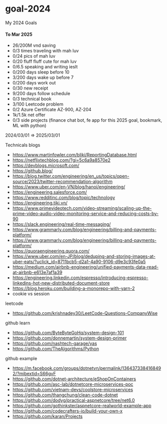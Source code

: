# goal-2024
My 2024 Goals
#### To Mar 2025

- 26/200M vnd saving 
- 0/3 times traveling with mah luv
- 0/24 pics of mah luv
- 0/20 fluff fluff cute for mah luv
- 0/6.5 speaking and writing ieslt
- 0/200 days sleep before 10
- 3/200 days wake up before 7
- 0/200 days work out
- 0/30 new receipt
- 9/200 days follow schedule
- 0/3 technical book
- 3/100 Leetcode problem
- 0/2 Azure Certificate AZ-900, AZ-204
- 1k/1.5k net offer
- 0/3 side projects (finance chat bot, fe app for this 2025 goal, bookmark, ML with python)

2024/03/01 => 2025/03/01

Technicals blogs
- https://www.martinfowler.com/bliki/ReportingDatabase.html
- https://netflixtechblog.com/?gi=5c6a9a8570e2
- https://devblogs.microsoft.com/
- https://github.blog/
- https://blog.twitter.com/engineering/en_us/topics/open-source/2023/twitter-recommendation-algorithm
- https://www.uber.com/en-VN/blog/hanoi/engineering/
- https://engineering.salesforce.com/
- https://www.redditinc.com/blog/topic/technology
- https://engineering.tiki.vn/
- https://www.primevideotech.com/video-streaming/scaling-up-the-prime-video-audio-video-monitoring-service-and-reducing-costs-by-90
- https://slack.engineering/real-time-messaging/
- https://www.grammarly.com/blog/engineering/billing-and-payments-platform/
- https://www.grammarly.com/blog/engineering/billing-and-payments-platform/
- https://quoraengineering.quora.com/
- https://www.uber.com/en-JP/blog/deduping-and-storing-images-at-uber-eats/?uclick_id=8711bcb5-d2a1-4a90-9106-d9e3c93fe0a5
- https://medium.com/airbnb-engineering/unified-payments-data-read-at-airbnb-e613e7af1a39
- https://engineering.linkedin.com/espresso/introducing-espresso-linkedins-hot-new-distributed-document-store
- https://blog.heroku.com/building-a-monorepo-with-yarn-2
- cookie vs session

leetcode
- https://github.com/krishnadey30/LeetCode-Questions-CompanyWise

github learn
- https://github.com/ByteByteGoHq/system-design-101
- https://github.com/donnemartin/system-design-primer
- https://github.com/nashtech-garage/yas
- https://github.com/TheAlgorithms/Python

github example
- https://m.facebook.com/groups/dotnetvn/permalink/1364373384168492/?mibextid=S66gvF
- https://github.com/dotnet-architecture/eShopOnContainers
- https://github.com/asc-lab/dotnetcore-microservices-poc
- https://github.com/vietnam-devs/coolstore-microservices
- https://github.com/thangchung/clean-code-dotnet
- https://github.com/dodyg/practical-aspnetcore/tree/net6.0
- https://github.com/gothinkster/aspnetcore-realworld-example-app
- https://github.com/codecrafters-io/build-your-own-x
- https://github.com/karan/Projects

